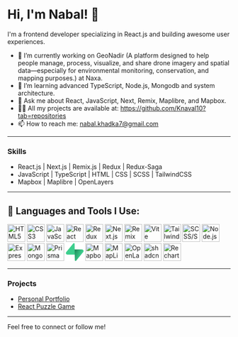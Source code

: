 # Hi, I'm Nabal! 👋

I'm a frontend developer specializing in React.js and building awesome user experiences.

- 🔭 I’m currently working on GeoNadir (A platform designed to help people manage, process, visualize, and share drone imagery and spatial data—especially for environmental monitoring, conservation, and mapping purposes.) at Naxa.
- 🌱 I’m learning advanced TypeScript, Node.js, Mongodb and system architecture.
- 💬 Ask me about React, JavaScript, Next, Remix, Maplibre, and Mapbox.
- 👨‍💻 All my projects are available at: https://github.com/Knaval10?tab=repositories
- 📫 How to reach me: [nabal.khadka7@gmail.com](mailto:nabal.khadka7@gmail.com)

---

### Skills

- React.js | Next.js | Remix.js | Redux | Redux-Saga   
- JavaScript | TypeScript | HTML | CSS | SCSS | TailwindCSS  
- Mapbox | Maplibre | OpenLayers  

---

## 🚀 Languages and Tools I Use:

<p align="left">
  <!-- Core Web Technologies -->
  <img src="https://cdn.jsdelivr.net/gh/devicons/devicon/icons/html5/html5-original.svg" title="HTML5" width="40" height="40"/>
  <img src="https://cdn.jsdelivr.net/gh/devicons/devicon/icons/css3/css3-original.svg" title="CSS3" width="40" height="40"/>
  <img src="https://cdn.jsdelivr.net/gh/devicons/devicon/icons/javascript/javascript-original.svg" title="JavaScript" width="40" height="40"/>
  
  <!-- Frontend Frameworks -->
  <img src="https://cdn.jsdelivr.net/gh/devicons/devicon/icons/react/react-original.svg" title="React" width="40" height="40"/>
  <img src="https://cdn.jsdelivr.net/gh/devicons/devicon/icons/redux/redux-original.svg" title="Redux" width="40" height="40"/>
  <img src="https://cdn.jsdelivr.net/gh/devicons/devicon/icons/nextjs/nextjs-original.svg" title="Next.js" width="40" height="40"/>
  <img src="https://logo.svgcdn.com/l/remix.svg" title="Remix" width="40" height="40" />

  <!-- Build Tools & Styling -->
  <img src="https://vitejs.dev/logo.svg" title="Vite" width="40" height="40"/>
  <img src="https://www.vectorlogo.zone/logos/tailwindcss/tailwindcss-icon.svg" title="Tailwind CSS" width="40" height="40"/>
  <img src="https://cdn.jsdelivr.net/gh/devicons/devicon/icons/sass/sass-original.svg" title="SCSS/SASS" width="40" height="40"/>

  <!-- Backend & Databases -->
  <img src="https://cdn.jsdelivr.net/gh/devicons/devicon/icons/nodejs/nodejs-original.svg" title="Node.js" width="40" height="40"/>
  <img src="https://cdn.jsdelivr.net/gh/devicons/devicon/icons/express/express-original.svg" title="Express" width="40" height="40"/>
  <img src="https://cdn.jsdelivr.net/gh/devicons/devicon/icons/mongodb/mongodb-original.svg" title="MongoDB" width="40" height="40"/>
  <img src="https://cdn.jsdelivr.net/gh/devicons/devicon/icons/prisma/prisma-original.svg" title="Prisma ORM" width="40" height="40"/>
  <img src="https://raw.githubusercontent.com/supabase/supabase/master/packages/common/assets/images/supabase-logo-icon.png" title="Supabase" width="40" height="40"/>

  <!-- GIS & Mapping -->
  <img src="https://raw.githubusercontent.com/simple-icons/simple-icons/develop/icons/mapbox.svg" title="Mapbox" width="40" height="40"/>
  <img src="https://avatars.githubusercontent.com/u/70042002?s=200&v=4" title="MapLibre" width="40" height="40"/>
  <img src="https://avatars.githubusercontent.com/u/39546041?s=200&v=4" title="OpenLayers" width="40" height="40"/>

  <!-- UI Libraries & Charts -->
  <img src="https://avatars.githubusercontent.com/u/139895814?s=200&v=4" title="shadcn/ui" width="40" height="40"/>
  <img src="https://avatars.githubusercontent.com/u/13381038?s=200&v=4" title="Recharts" width="40" height="40"/>
</p>

---

### Projects

- [Personal Portfolio](https://github.com/Knaval10/personal_portfolio)  
- [React Puzzle Game](https://github.com/Knaval10/puzzle_game)  

---

Feel free to connect or follow me!
